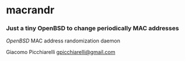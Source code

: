 # macrandr

### Just a tiny OpenBSD to change periodically MAC addresses

*OpenBSD* MAC address randomization daemon

Giacomo Picchiarelli <gpicchiarelli@gmail.com>
